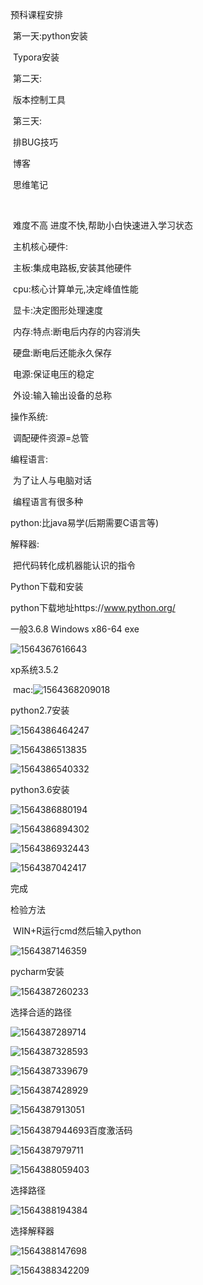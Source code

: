 预科课程安排

​    第一天:python安装

​                 Typora安装

​     第二天:

​               版本控制工具

​       第三天:

​             排BUG技巧

​             博客

​             思维笔记

​             

​           难度不高  进度不快,帮助小白快速进入学习状态

​    主机核心硬件:

​            主板:集成电路板,安装其他硬件

​            cpu:核心计算单元,决定峰值性能

​            显卡:决定图形处理速度

​            内存:特点:断电后内存的内容消失

​            硬盘:断电后还能永久保存

​            电源:保证电压的稳定

​            外设:输入输出设备的总称

操作系统:

​         调配硬件资源=总管

编程语言:

​          为了让人与电脑对话

​          编程语言有很多种

python:比java易学(后期需要C语言等)

解释器:

​    把代码转化成机器能认识的指令

Python下载和安装

python下载地址https://www.python.org/

一般3.6.8 Windows x86-64 exe

![1564367616643](C:\Users\WH\AppData\Roaming\Typora\typora-user-images\1564367616643.png)

xp系统3.5.2

​        mac:![1564368209018](C:\Users\WH\AppData\Roaming\Typora\typora-user-images\1564368209018.png)

python2.7安装

![1564386464247](C:\Users\WH\AppData\Roaming\Typora\typora-user-images\1564386464247.png)

![1564386513835](C:\Users\WH\AppData\Roaming\Typora\typora-user-images\1564386513835.png)

![1564386540332](C:\Users\WH\AppData\Roaming\Typora\typora-user-images\1564386540332.png)

python3.6安装

![1564386880194](C:\Users\WH\AppData\Roaming\Typora\typora-user-images\1564386880194.png)

![1564386894302](C:\Users\WH\AppData\Roaming\Typora\typora-user-images\1564386894302.png)

![1564386932443](C:\Users\WH\AppData\Roaming\Typora\typora-user-images\1564386932443.png)

![1564387042417](C:\Users\WH\AppData\Roaming\Typora\typora-user-images\1564387042417.png)

完成

检验方法

​    WIN+R运行cmd然后输入python

![1564387146359](C:\Users\WH\AppData\Roaming\Typora\typora-user-images\1564387146359.png)

pycharm安装

![1564387260233](C:\Users\WH\AppData\Roaming\Typora\typora-user-images\1564387260233.png)

选择合适的路径

![1564387289714](C:\Users\WH\AppData\Roaming\Typora\typora-user-images\1564387289714.png)

![1564387328593](C:\Users\WH\AppData\Roaming\Typora\typora-user-images\1564387328593.png)

![1564387339679](C:\Users\WH\AppData\Roaming\Typora\typora-user-images\1564387339679.png)

![1564387428929](C:\Users\WH\AppData\Roaming\Typora\typora-user-images\1564387428929.png)

![1564387913051](C:\Users\WH\AppData\Roaming\Typora\typora-user-images\1564387913051.png)

![1564387944693](C:\Users\WH\AppData\Roaming\Typora\typora-user-images\1564387944693.png)百度激活码

![1564387979711](C:\Users\WH\AppData\Roaming\Typora\typora-user-images\1564387979711.png)

![1564388059403](C:\Users\WH\AppData\Roaming\Typora\typora-user-images\1564388059403.png)

选择路径

![1564388194384](C:\Users\WH\AppData\Roaming\Typora\typora-user-images\1564388194384.png)

选择解释器

![1564388147698](C:\Users\WH\AppData\Roaming\Typora\typora-user-images\1564388147698.png)

![1564388342209](C:\Users\WH\AppData\Roaming\Typora\typora-user-images\1564388342209.png)


